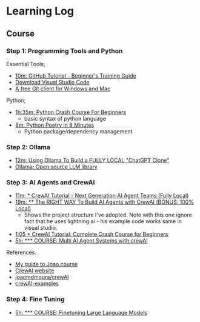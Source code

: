 # Learning Log

## Course

### Step 1: Programming Tools and Python

Essential Tools;

- [10m: GitHub Tutorial - Beginner's Training Guide](https://www.youtube.com/watch?v=iv8rSLsi1xohttps://www.youtube.com/watch?v=iv8rSLsi1xo)
- [Download Visual Studio Code](https://code.visualstudio.com/download)
- [A free Git client for Windows and Mac](https://www.sourcetreeapp.com/)

Python;

- [1h:35m: Python Crash Course For Beginners](https://www.youtube.com/watch?v=JJmcL1N2KQs)
  - basic syntax of python language
- [8m: Python Poetry in 8 Minutes](https://www.youtube.com/watch?v=Ji2XDxmXSOM)
  - Python package/dependency management

### Step 2: Ollama

- [12m: Using Ollama To Build a FULLY LOCAL "ChatGPT Clone"](https://www.youtube.com/watch?v=rIRkxZSn-A8)
- [Ollama: Open source LLM library](https://ollama.com/)

### Step 3: AI Agents and CrewAI

- [11m: * CrewAI Tutorial - Next Generation AI Agent Teams (Fully Local)
](https://www.youtube.com/watch?v=tnejrr-0a94)
- [19m: ** The RIGHT WAY To Build AI Agents with CrewAI (BONUS: 100% Local)
](https://www.youtube.com/watch?v=iJjSjmZnNlI)
  - Shows the project structure I've adopted. Note with this one ignore fact that he uses lightning ai - his example code works same in visual studio.
- [1:05 * CrewAI Tutorial: Complete Crash Course for Beginners](https://www.youtube.com/watch?v=sPzc6hMg7So)
- [5h: *** COURSE: Multi AI Agent Systems with crewAI](https://learn.deeplearning.ai/courses/multi-ai-agent-systems-with-crewai/lesson/1/introduction)

References.

- [My guide to Joao course](https://github.com/radicleart/deeplearning)
- [CrewAI website](https://www.crewai.com/)
- [joaomdmoura/crewAI](https://github.com/joaomdmoura/crewAI)
- [crewAI-examples](https://github.com/joaomdmoura/crewAI-examples/tree/main§)

### Step 4: Fine Tuning

- [5h: *** COURSE: Finetuning Large Language Models](https://learn.deeplearning.ai/courses/finetuning-large-language-models/lesson/1/introduction)
